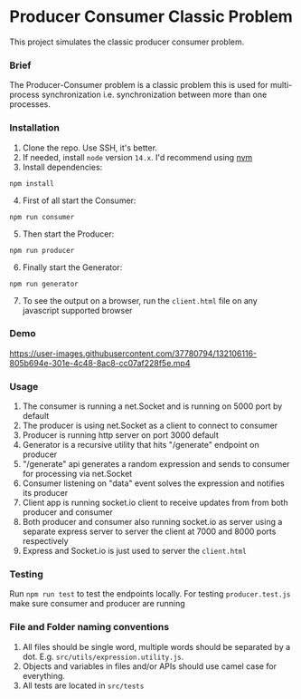 # Producer Consumer Classic Problem

This project simulates the classic producer consumer problem.

### Brief

The Producer-Consumer problem is a classic problem this is used for multi-process synchronization i.e. synchronization between more than one processes.

### Installation

1. Clone the repo. Use SSH, it's better.
2. If needed, install `node` version `14.x`. I'd recommend using [nvm](https://github.com/nvm-sh/nvm)
3. Install dependencies:
```
npm install
```
4. First of all start the Consumer:
```
npm run consumer
```
5. Then start the Producer:
```
npm run producer
```
6. Finally start the Generator:
```
npm run generator
```
7. To see the output on a browser, run the `client.html` file on any javascript supported browser

### Demo

https://user-images.githubusercontent.com/37780794/132106116-805b694e-301e-4c48-8ac8-cc07af228f5e.mp4

### Usage

1. The consumer is running a net.Socket and is running on 5000 port by default 
2. The producer is using net.Socket as a client to connect to consumer
3. Producer is running http server on port 3000 default
4. Generator is a recursive utility that hits "/generate" endpoint on producer
5. "/generate" api generates a random expression and sends to consumer for processing via net.Socket
6. Consumer listening on "data" event solves the expression and notifies its producer
7. Client app is running socket.io client to receive updates from from both producer and consumer
8. Both producer and consumer also running socket.io as server using a separate express server to server the client at 7000 and 8000 ports respectively
9. Express and Socket.io is just used to server the `client.html`

### Testing

Run `npm run test` to test the endpoints locally. For testing `producer.test.js` make sure consumer and producer are running

### File and Folder naming conventions

1. All files should be single word, multiple words should be separated by a dot. E.g. `src/utils/expression.utility.js`.
2. Objects and variables in files and/or APIs should use camel case for everything.
3. All tests are located in `src/tests`
